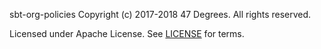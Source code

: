 sbt-org-policies
Copyright (c) 2017-2018 47 Degrees.  All rights reserved.

Licensed under Apache License. See [LICENSE](LICENSE) for terms.